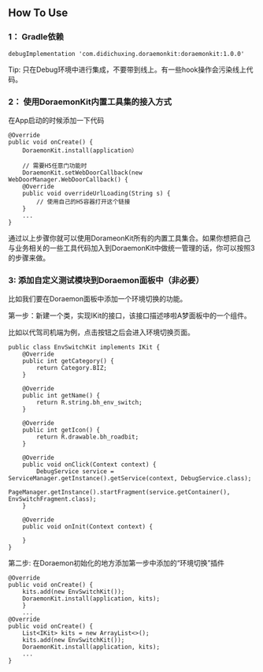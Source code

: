 ## How To Use

### 1： Gradle依赖

```
debugImplementation 'com.didichuxing.doraemonkit:doraemonkit:1.0.0'
```

Tip: 只在Debug环境中进行集成，不要带到线上。有一些hook操作会污染线上代码。

### 2： 使用DoraemonKit内置工具集的接入方式

在App启动的时候添加一下代码

```
@Override
public void onCreate() {
    DoraemonKit.install(application）

    // 需要H5任意门功能时
    DoraemonKit.setWebDoorCallback(new WebDoorManager.WebDoorCallback() {
    @Override
    public void overrideUrlLoading(String s) {
        // 使用自己的H5容器打开这个链接
    }
    ...
}
```

通过以上步骤你就可以使用DorameonKit所有的内置工具集合。如果你想把自己与业务相关的一些工具代码加入到DoraemonKit中做统一管理的话，你可以按照3的步骤来做。

### 3: 添加自定义测试模块到Doraemon面板中（非必要）

比如我们要在Doraemon面板中添加一个环境切换的功能。

第一步：新建一个类，实现IKit的接口，该接口描述哆啦A梦面板中的一个组件。

比如以代驾司机端为例，点击按钮之后会进入环境切换页面。

```
public class EnvSwitchKit implements IKit {
    @Override
    public int getCategory() {
        return Category.BIZ;
    }

    @Override
    public int getName() {
        return R.string.bh_env_switch;
    }

    @Override
    public int getIcon() {
        return R.drawable.bh_roadbit;
    }

    @Override
    public void onClick(Context context) {
        DebugService service = ServiceManager.getInstance().getService(context, DebugService.class);
        PageManager.getInstance().startFragment(service.getContainer(), EnvSwitchFragment.class);
    }

    @Override
    public void onInit(Context context) {

    }
}
```

第二步: 在Doraemon初始化的地方添加第一步中添加的“环境切换”插件

```
@Override
public void onCreate() {
    kits.add(new EnvSwitchKit());
    DoraemonKit.install(application, kits);
    }
    ...
@Override
public void onCreate() {
    List<IKit> kits = new ArrayList<>();
    kits.add(new EnvSwitchKit());
    DoraemonKit.install(application, kits);
    ...
}
```